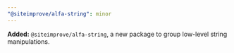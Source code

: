 ```yaml
---
"@siteimprove/alfa-string": minor
---
```


**Added:** `@siteimprove/alfa-string`, a new package to group low-level string manipulations.
